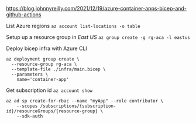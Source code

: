 https://blog.johnnyreilly.com/2021/12/19/azure-container-apps-bicep-and-github-actions

List Azure regions
`az account list-locations -o table`

Setup up a resource group in *East US*
`az group create -g rg-aca -l eastus`

Deploy bicep infra with Azure CLI
```
az deployment group create \
  --resource-group rg-aca \
  --template-file ./infra/main.bicep \
  --parameters \
    name='container-app'
```

Get subscription id
`az account show`

```
az ad sp create-for-rbac --name "myApp" --role contributor \
    --scopes /subscriptions/{subscription-id}/resourceGroups/{resource-group} \
    --sdk-auth
```
